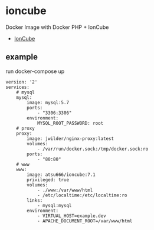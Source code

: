 # ioncube

Docker Image with Docker PHP + IonCube

* [IonCube](https://www.ioncube.com/)

## example

run docker-compose up

```
version: '2'
services:
    # mysql
    mysql:
        image: mysql:5.7
        ports:
            - "3306:3306"
        environment:
            MYSQL_ROOT_PASSWORD: root
    # proxy
    proxy:
        image: jwilder/nginx-proxy:latest
        volumes:
            - /var/run/docker.sock:/tmp/docker.sock:ro
        ports:
            - "80:80"
    # www
    www:
        image: atsu666/ioncube:7.1
        privileged: true
        volumes:
            - ./www:/var/www/html
            - /etc/localtime:/etc/localtime:ro
        links:
            - mysql:mysql
        environment:
            - VIRTUAL_HOST=example.dev
            - APACHE_DOCUMENT_ROOT=/var/www/html
```

